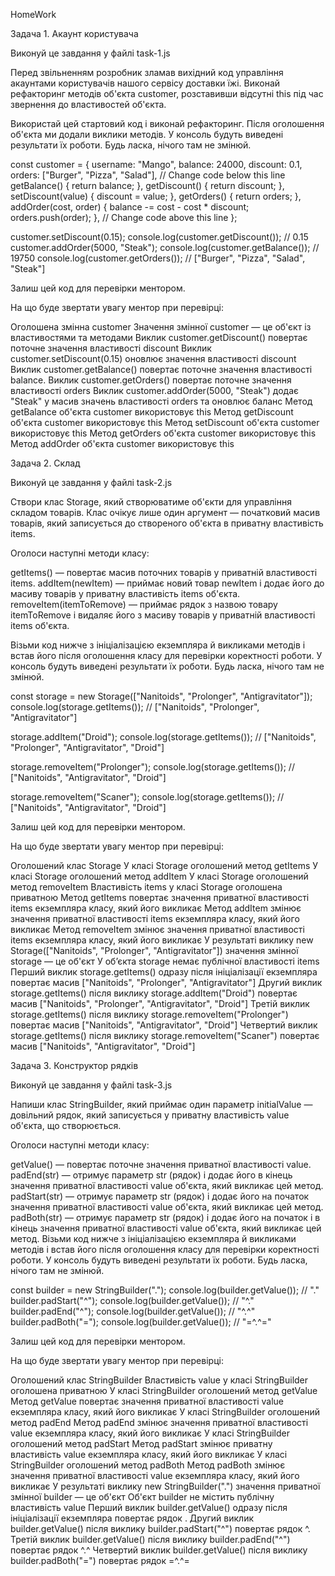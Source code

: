 HomeWork

Задача 1. Акаунт користувача



Виконуй це завдання у файлі task-1.js


Перед звільненням розробник зламав вихідний код управління акаунтами користувачів нашого сервісу доставки їжі. Виконай рефакторинг методів об'єкта customer, розставивши відсутні this під час звернення до властивостей об'єкта.

Використай цей стартовий код і виконай рефакторинг. Після оголошення об'єкта ми додали виклики методів. У консоль будуть виведені результати їх роботи. Будь ласка, нічого там не змінюй.



const customer = {
  username: "Mango",
  balance: 24000,
  discount: 0.1,
  orders: ["Burger", "Pizza", "Salad"],
  // Change code below this line
  getBalance() {
    return balance;
  },
  getDiscount() {
    return discount;
  },
  setDiscount(value) {
    discount = value;
  },
  getOrders() {
    return orders;
  },
  addOrder(cost, order) {
    balance -= cost - cost * discount;
    orders.push(order);
  },
  // Change code above this line
};

customer.setDiscount(0.15);
console.log(customer.getDiscount()); // 0.15
customer.addOrder(5000, "Steak");
console.log(customer.getBalance()); // 19750
console.log(customer.getOrders()); // ["Burger", "Pizza", "Salad", "Steak"]

Залиш цей код для перевірки ментором.



На що буде звертати увагу ментор при перевірці:

Оголошена змінна customer
Значення змінної customer — це об'єкт із властивостями та методами
Виклик customer.getDiscount() повертає поточне значення властивості discount
Виклик customer.setDiscount(0.15) оновлює значення властивості discount
Виклик customer.getBalance() повертає поточне значення властивості balance.
Виклик customer.getOrders() повертає поточне значення властивості orders
Виклик customer.addOrder(5000, "Steak") додає "Steak" у масив значень властивості orders та оновлює баланс
Метод getBalance об'єкта customer використовує this
Метод getDiscount об'єкта customer використовує this
Метод setDiscount об'єкта customer використовує this
Метод getOrders об'єкта customer використовує this
Метод addOrder об'єкта customer використовує this


Задача 2. Склад



Виконуй це завдання у файлі task-2.js


Створи клас Storage, який створюватиме об'єкти для управління складом товарів. Клас очікує лише один аргумент — початковий масив товарів, який записується до створеного об'єкта в приватну властивість items.

Оголоси наступні методи класу:

getItems() — повертає масив поточних товарів у приватній властивості items.
addItem(newItem) — приймає новий товар newItem і додає його до масиву товарів у приватну властивість items об'єкта.
removeItem(itemToRemove) — приймає рядок з назвою товару itemToRemove і видаляє його з масиву товарів у приватній властивості items об'єкта.


Візьми код нижче з ініціалізацією екземпляра й викликами методів і встав його після оголошення класу для перевірки коректності роботи. У консоль будуть виведені результати їх роботи. Будь ласка, нічого там не змінюй.



const storage = new Storage(["Nanitoids", "Prolonger", "Antigravitator"]);
console.log(storage.getItems()); // ["Nanitoids", "Prolonger", "Antigravitator"]

storage.addItem("Droid");
console.log(storage.getItems()); // ["Nanitoids", "Prolonger", "Antigravitator", "Droid"]

storage.removeItem("Prolonger");
console.log(storage.getItems()); // ["Nanitoids", "Antigravitator", "Droid"]

storage.removeItem("Scaner");
console.log(storage.getItems()); // ["Nanitoids", "Antigravitator", "Droid"]

Залиш цей код для перевірки ментором.



На що буде звертати увагу ментор при перевірці:

Оголошений клас Storage
У класі Storage оголошений метод getItems
У класі Storage оголошений метод addItem
У класі Storage оголошений метод removeItem
Властивість items у класі Storage оголошена приватною
Метод getItems повертає значення приватної властивості items екземпляра класу, який його викликає
Метод addItem змінює значення приватної властивості items екземпляра класу, який його викликає
Метод removeItem змінює значення приватної властивості items екземпляра класу, який його викликає
У результаті виклику new Storage(["Nanitoids", "Prolonger", "Antigravitator"]) значення змінної storage — це об'єкт
У об’єкта storage немає публічної властивості items
Перший виклик storage.getItems() одразу після ініціалізації екземпляра повертає масив ["Nanitoids", "Prolonger", "Antigravitator"]
Другий виклик storage.getItems() після виклику storage.addItem("Droid") повертає масив ["Nanitoids", "Prolonger", "Antigravitator", "Droid"]
Третій виклик storage.getItems() після виклику storage.removeItem("Prolonger") повертає масив ["Nanitoids", "Antigravitator", "Droid"]
Четвертий виклик storage.getItems() після виклику storage.removeItem("Scaner") повертає масив ["Nanitoids", "Antigravitator", "Droid"]


Задача 3. Конструктор рядків



Виконуй це завдання у файлі task-3.js


Напиши клас StringBuilder, який приймає один параметр initialValue — довільний рядок, який записується у приватну властивість value об'єкта, що створюється.



Оголоси наступні методи класу:

getValue() — повертає поточне значення приватної властивості value.
padEnd(str) — отримує параметр str (рядок) і додає його в кінець значення приватної властивості value об'єкта, який викликає цей метод.
padStart(str) — отримує параметр str (рядок) і додає його на початок значення приватної властивості value об'єкта, який викликає цей метод.
padBoth(str) — отримує параметр str (рядок) і додає його на початок і в кінець значення приватної властивості value об'єкта, який викликає цей метод.
Візьми код нижче з ініціалізацією екземпляра й викликами методів і встав його після оголошення класу для перевірки коректності роботи. У консоль будуть виведені результати їх роботи. Будь ласка, нічого там не змінюй.



const builder = new StringBuilder(".");
console.log(builder.getValue()); // "."
builder.padStart("^");
console.log(builder.getValue()); // "^."
builder.padEnd("^");
console.log(builder.getValue()); // "^.^"
builder.padBoth("=");
console.log(builder.getValue()); // "=^.^="

Залиш цей код для перевірки ментором.



На що буде звертати увагу ментор при перевірці:

Оголошений клас StringBuilder
Властивість value у класі StringBuilder оголошена приватною
У класі StringBuilder оголошений метод getValue
Метод getValue повертає значення приватної властивості value екземпляра класу, який його викликає
У класі StringBuilder оголошений метод padEnd
Метод padEnd змінює значення приватної властивості value екземпляра класу, який його викликає
У класі StringBuilder оголошений метод padStart
Метод padStart змінює приватну властивість value екземпляра класу, який його викликає
У класі StringBuilder оголошений метод padBoth
Метод padBoth змінює значення приватної властивості value екземпляра класу, який його викликає
У результаті виклику new StringBuilder(".") значення приватної змінної builder — це об'єкт
Об'єкт builder не містить публічну властивість value
Перший виклик builder.getValue() одразу після ініціалізації екземпляра повертає рядок .
Другий виклик builder.getValue() після виклику builder.padStart("^") повертає рядок ^.
Третій виклик builder.getValue() після виклику builder.padEnd("^") повертає рядок ^.^
Четвертий виклик builder.getValue() після виклику builder.padBoth("=") повертає рядок =^.^=
